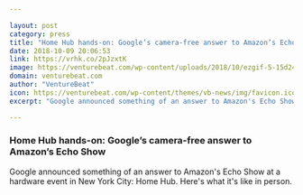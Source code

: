 ```yaml
---

layout: post
category: press
title: "Home Hub hands-on: Google’s camera-free answer to Amazon’s Echo Show"
date: 2018-10-09 20:06:53
link: https://vrhk.co/2pJzxtK
image: https://venturebeat.com/wp-content/uploads/2018/10/ezgif-5-15d2458e9be0.gif?fit=600%2C338&strip=all
domain: venturebeat.com
author: "VentureBeat"
icon: https://venturebeat.com/wp-content/themes/vb-news/img/favicon.ico
excerpt: "Google announced something of an answer to Amazon's Echo Show at a hardware event in New York City: Home Hub. Here's what it's like in person."

---
```


### Home Hub hands-on: Google’s camera-free answer to Amazon’s Echo Show

Google announced something of an answer to Amazon's Echo Show at a hardware event in New York City: Home Hub. Here's what it's like in person.
